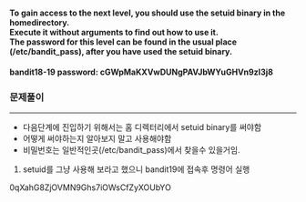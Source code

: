 #### To gain access to the next level, you should use the setuid binary in the homedirectory. </br>Execute it without arguments to find out how to use it. </br>The password for this level can be found in the usual place (/etc/bandit_pass), after you have used the setuid binary.

#### bandit18-19 password: cGWpMaKXVwDUNgPAVJbWYuGHVn9zl3j8 

### 문제풀이
---
* 다음단계에 진입하기 위해서는 홈 디렉터리에서 setuid binary를 써야함
* 어떻게 써야하는지 알아보지 말고 사용해야함
* 비밀번호는 일반적인곳(/etc/bandit_pass)에서 찾을수 있을거임.

1. setuid를 그냥 사용해 보라고 했으니 bandit19에 접속후 명령어 실행

0qXahG8ZjOVMN9Ghs7iOWsCfZyXOUbYO